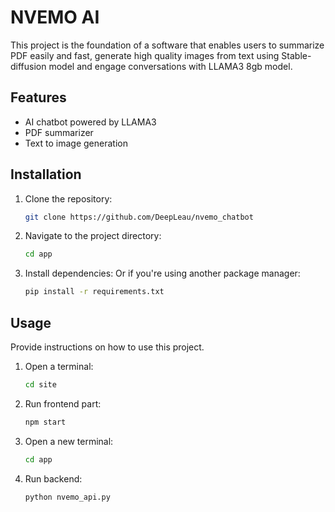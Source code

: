 # NVEMO AI

This project is the foundation of a software that enables users to summarize PDF easily and fast, generate high quality images from text using Stable-diffusion model and engage conversations with LLAMA3 8gb model.

## Features

- AI chatbot powered by LLAMA3
- PDF summarizer
- Text to image generation

## Installation

1. Clone the repository:
    ```bash
    git clone https://github.com/DeepLeau/nvemo_chatbot
    ```
2. Navigate to the project directory:
    ```bash
    cd app
    ```
3. Install dependencies:
    Or if you're using another package manager:
    ```bash
    pip install -r requirements.txt
    ```

## Usage

Provide instructions on how to use this project.

1. Open a terminal:
    ```bash
    cd site
    ```
2. Run frontend part:
    ```bash
    npm start
    ```
3. Open a new terminal:
    ```bash
    cd app
    ```
4. Run backend:
    ```bash
    python nvemo_api.py
    ```
